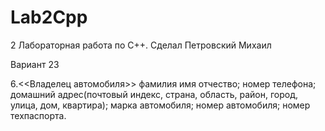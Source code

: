 # Lab2Cpp
2 Лабораторная работа по С++. Сделал Петровский Михаил

Вариант 23

6.<<Владелец автомобиля>>
фамилия имя отчество; номер телефона; домашний адрес(почтовый индекс, страна, область, район, город, улица, дом, квартира); марка автомобиля; номер автомобиля; номер техпаспорта.
